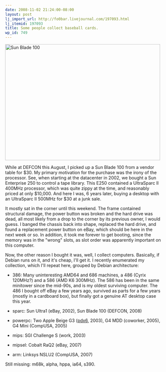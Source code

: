 ```yaml
---
date: 2008-11-02 21:24:00-08:00
layout: post
lj_import_url: http://fo0bar.livejournal.com/197093.html
lj_itemid: 197093
title: Some people collect baseball cards.
wp_id: 749
---
```

[<img src="http://farm4.static.flickr.com/3185/2997883815_6977cd3a65.jpg" width="500" height="375" alt="Sun Blade 100" />](http://www.flickr.com/photos/fo0bar/2997883815/ "Sun Blade 100 by fo0bar, on Flickr")
  
While at DEFCON this August, I picked up a Sun Blade 100 from a vendor table for $30. My primary motivation for the purchase was the irony of the processor. See, when starting at the datacenter in 2002, we bought a Sun Enterprise 250 to control a tape library. This E250 contained a UltraSparc II 400MHz processor, which was quite zippy at the time, and reasonably priced at only $10,000. And here I was, 6 years later, buying a desktop with an UltraSparc II 500MHz for $30 at a junk sale.

It mostly sat in the corner until this weekend. The frame contained structural damage, the power button was broken and the hard drive was dead, all most likely from a drop to the corner by its previous owner, I would guess. I banged the chassis back into shape, replaced the hard drive, and found a replacement power button on eBay, which should be here in the next week or so. In addition, it took me forever to get booting, since the memory was in the "wrong" slots, as slot order was apparently important on this computer.

Now, the other reason I bought it was, well, I collect computers. Basically, if Debian runs on it, and it's cheap, I'll get it. I recently enumerated my collection, which I'll repeat here, grouped by Debian architecture:

* 386: Many uninteresting AMD64 and 686 machines, a 486 (Cyrix 120MHz?) and a 586 (AMD K6 300MHz). The 586 has been in the same minitower since the mid-90s, and is my oldest surviving computer. The 486 I bought off eBay a few years ago, survived as parts for a few years (mostly in a cardboard box), but finally got a genuine AT desktop case this year.

* sparc: Sun Ultra1 (eBay, 2002), Sun Blade 100 (DEFCON, 2008)

* powerpc: Two Apple Beige G3 ([pdx6](http://www.livejournal.com/users/pdx6), 2003), G4 MDD (coworker, 2005), G4 Mini (CompUSA, 2005)

* mips: SGI Challenge S (work, 2003)

* mipsel: Cobalt RaQ2 (eBay, 2007)

* arm: Linksys NSLU2 (CompUSA, 2007)

Still missing: m68k, alpha, hppa, ia64, s390.
